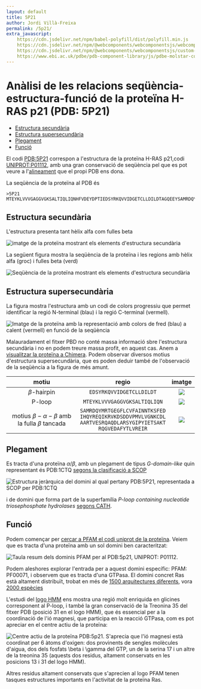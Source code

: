 ```yaml
---
layout: default
title: 5P21
author: Jordi Villà-Freixa
permalink: /5p21/
extra_javascript:
    https://cdn.jsdelivr.net/npm/babel-polyfill/dist/polyfill.min.js
    https://cdn.jsdelivr.net/npm/@webcomponents/webcomponentsjs/webcomponents-lite.js
    https://cdn.jsdelivr.net/npm/@webcomponents/webcomponentsjs/custom-elements-es5-adapter.js
    https://www.ebi.ac.uk/pdbe/pdb-component-library/js/pdbe-molstar-component-1.2.1.js
---
```

<link rel="stylesheet" type="text/css" href="https://www.ebi.ac.uk/pdbe/pdb-component-library/css/pdbe-molstar-1.2.1.css">
<h1> Anàlisi de les relacions seqüència-estructura-funció de la proteïna H-RAS p21 (PDB: 5P21)</h1>

- [Estructura secundària](#estructura-secundària)
- [Estructura supersecundària](#estructura-supersecundària)
- [Plegament](#plegament)
- [Funció](#funció)

 El codi [PDB:5P21](https://www.rcsb.org/structure/5p21) correspon a l'estructura de la proteïna H-RAS p21,codi [UNIPROT:P01112](https://www.uniprot.org/uniprot/P01112), amb una gran conservació de seqüència pel que es pot veure a l'[alineament](https://www.rcsb.org/uniprot/P01112) que el propi PDB ens dona.

La seqüència de la proteïna al PDB és

```fasta
>5P21
MTEYKLVVVGAGGVGKSALTIQLIQNHFVDEYDPTIEDSYRKQVVIDGETCLLDILDTAGQEEYSAMRDQYMRTGEGFLCVFAINNTKSFEDIHQYREQIKRVKDSDDVPMVLVGNKCDLAARTVESRQAQDLARSYGIPYIETSAKTRQGVEDAFYTLVREIRQH
```

<div id="myViewer">
            <pdbe-molstar id="pdbeMolstarComponent" molecule-id="5p21" hide-controls="true"></pdbe-molstar>
        </div>

## Estructura secundària

L'estructura presenta tant hèlix alfa com fulles beta

![imatge de la proteïna mostrant els elements d'estructura secundària](../figures/5p21_2nd.png)

La següent figura mostra la seqüència de la proteïna i les regions amb hèlix alfa (groc) i fulles beta (verd)

![Seqüència de la proteïna mostrant els elements d'estructura secundària](../figures/5p21_seq.png)

## Estructura supersecundària

La figura mostra l'estructura amb un codi de colors progressiu que permet identificar la regió N-terminal (blau) i la regió C-terminal (vermell).

![Imatge de la proteïna amb la representació amb colors de fred (blau) a calent (vermell) en funció de la seqüència](../figures/5p21_rainbow.png)

Malauradament el fitxer PBD no conté massa informació sbre l'estructura secundària i no en podem treure massa profit, en aquest cas. Anem a [visualitzar la proteïna a Chimera](../code/5p21.py). Podem observar diversos motius d'estructura supersecundària, que es poden deduir també de l'observació de la seqüència a la figura de més amunt.

| motiu | regio | imatge |
|:-------:|:-------:|:--------:|
|   $\beta$-hairpin    |   ```EDSYRKQVVIDGETCLLDILDT```    |   ![](../figures/5p21_hairpin.png)     |
|    P-loop   |    ```MTEYKLVVVGAGGVGKSALTIQLIQN```   |    ![](../figures/5p21_ploop.png)       |
|     motius $\beta-\alpha-\beta$ amb la fulla $\beta$ tancada    |    ```SAMRDQYMRTGEGFLCVFAINNTKSFED```<br>```IHQYREQIKRVKDSDDVPMVLVGNKCDL```<br>```AARTVESRQAQDLARSYGIPYIETSAKT```<br>```RQGVEDAFYTLVREIR``` |    ![](../figures/5p21_betaalphabeta.png)       |

## Plegament

Es tracta d'una proteïna $\alpha/\beta$, amb un plegament de tipus *G-domain-like* quin representant és PDB:1CTQ [segons la clasificació a SCOP](https://scop.mrc-lmb.cam.ac.uk/term/8019404)

![Estructura jeràrquica del domini al qual pertany PDB:5P21, representada a SCOP per PDB:1CTQ](../figures/1CTQ_SCOP.png)

i de domini que forma part de la superfamília *P-loop containing nucleotide triosephosphate hydrolases* [segons CATH](http://www.cathdb.info/search?q=5p21).

## Funció

Podem començar per [cercar a PFAM el codi uniprot de la proteïna](http://pfam.xfam.org/protein/P01112). Veiem que es tracta d'una proteïna amb un sol domini ben caracteritzat:

![Taula resum dels dominis PFAM per al PDB:5p21, UNIPROT: P01112](../figures/5p21_pfam1.png).

Podem aleshores explorar l'entrada per a aquest domini específic: PFAM: PF00071, i observem que es tracta d'una GTPasa. El domini concret Ras està altament distribuït, trobat en més de [1500 arquitectures diferents](http://pfam.xfam.org/family/PF00071#tabview=tab1), vora [2000 espècies](http://pfam.xfam.org/family/PF00071#tabview=tab7)

L'estudi del [logo HMM](http://pfam.xfam.org/family/ras#tabview=tab4) ens mostra una regió molt enriquida en glicines corresponent al P-loop, i també la gran conservació de la Treonina 35 del fitxer PDB (posició 31 en el logo HMM), que és essencial per a la coordinació de l'ió magnesi, que participa en la reacció GTPasa, com es pot apreciar en el centre actiu de la proteïna:

![Centre actiu de la proteïna PDB:5p21. S'aprecia que l'ió magnesi està coordinat per 6 àtoms d'oxigen: dos provinents de sengles molècules d'aigua, dos dels fosfats $\beta$ i $\gamma$ del GTP, un de la serina 17 i un altre de la treonina 35 (aquests dos residus, altament conservats en les posicions [13 i 31 del logo HMM](http://pfam.xfam.org/family/ras#tabview=tab4)).](../figures/5p21_centreactiu.png)

Altres residus altament conservats que s'aprecien al logo PFAM tenen tasques estructures importants en l'activitat de la proteïna Ras.
